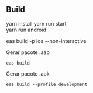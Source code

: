 ## Build

yarn install
yarn run start    
yarn run android  

eas build -p ios --non-interactive        


Gerar pacote .aab
```
eas build
```

Gerar pacote .apk
```
eas build --profile development
```
